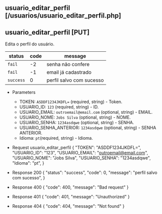 ## usuario_editar_perfil [/usuarios/usuario_editar_perfil.php]

## usuario_editar_perfil [PUT]

Edita o perfil do usuário.

status    | code | message
---       | ---  | ---
`fail`    | -2   | senha não confere
`fail`    | -1   | email já cadastrado
`success` |  0   | perfil salvo com sucesso

+ Parameters
    + TOKEN: `ASDDF1234JKDFL=` (required, string) - Token.
    + USUARIO_ID: `123` (required, string) - ID.
    + USUARIO_EMAIL: `outroemail@email.com` (optional, string) - EMAIL.
    + USUARIO_NOME: `Jobs Silva` (optional, string) - NOME.
    + USUARIO_SENHA: `1234asdqwe` (optional, string) - SENHA.
    + USUARIO_SENHA_ANTERIOR: `1234asdqwe` (optional, string) - SENHA ANTERIOR.
    + Idioma: `pt`(required, string) - Idioma.

+ Request usuario_editar_perfil
    {
        "TOKEN": "ASDDF1234JKDFL=",
        "USUARIO_ID": "123",
        "USUARIO_EMAIL": "outroemail@email.com",
        "USUARIO_NOME": "Jobs Silva",
        "USUARIO_SENHA": "1234asdqwe",
        "Idioma": "pt",
    }

+ Response 200
    {
        "status": "success",
        "code": 0,
        "message": "perfil salvo com sucesso",
    }

+ Response 400
    {
        "code": 400,
        "message": "Bad request"
    }

+ Response 401
    {
        "code": 401,
        "message": "Unauthorized"
    }

+ Response 404
    {
        "code": 404,
        "message": "Not found"
    }